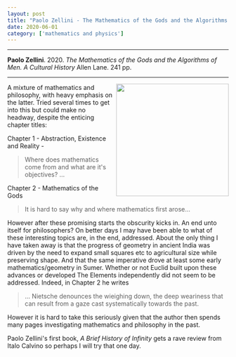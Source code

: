 ```yaml
---
layout: post
title: "Paolo Zellini - The Mathematics of the Gods and the Algorithms of Men"
date: 2020-06-01
category: ['mathematics and physics']
---
```


***
<b>Paolo Zellini</b>. 2020. _The Mathematics of the Gods and the Algorithms of Men. A Cultural History_ Allen Lane. 241 pp.

***
<img align="right" width="256" src="https://cdn2.penguin.com.au/covers/original/9780241312179.jpg" alt="" />

A mixture of mathematics and philosophy, with heavy emphasis on the latter.  Tried several times to get into this but could make no headway, despite the enticing chapter titles: 

Chapter 1 - Abstraction, Existence and Reality - 
  > Where does mathematics come from and what are it's objectives? ...
  
Chapter 2 - Mathematics of the Gods
  > It is hard to say why and where mathematics first arose...  

However after these promising starts the obscurity kicks in. An end unto itself for philosophers?  On better days I may have been able to what of these interesting topics are, in the end, addressed.  About the only thing I have taken away is that the progress of geometry in ancient India was driven by the need to expand small squares etc to agricultural size while preserving shape.  And that the same imperative drove at least some early mathematics/geometry in Sumer.  Whether or not Euclid built upon these advances or developed The Elements independently did not seem to be addressed.  Indeed, in Chapter 2 he writes

> ... Nietsche denounces the wieighing down, the deep weariness that can result from a gaze cast systematically towards the past.

However it is hard to take this seriously given that the author then spends many pages investigating mathematics and philosophy in the past.

Paolo Zellini's first book, _A Brief History of Infinity_ gets a rave review from Italo Calvino so perhaps I will try that one day.

